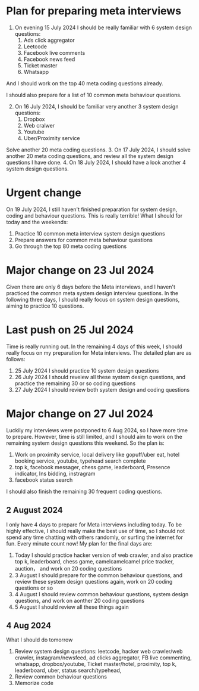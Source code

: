 # Plan for preparing meta interviews
1. On evening 15 July 2024 I should be really familiar with 6 system design questions:
   1. Ads click aggregator
   2. Leetcode
   3. Facebook live comments
   4. Facebook news feed
   5. Ticket master
   6. Whatsapp

  And I should work on the top 40 meta coding questions already. 

  I should also prepare for a list of 10 common meta behaviour questions.
  
2. On 16 July 2024, I should be familiar very another 3 system design questions:
   1. Dropbox
   2. Web cralwer
   3. Youtube
   4. Uber/Proximity service

  Solve another 20 meta coding questions.
3. On 17 July 2024, I should solve another 20 meta coding questions, and review all the system design questions I have done.
4. On 18 July 2024, I should have a look another 4 system design questions.

# Urgent change
On 19 July 2024, I still haven't finished preparation for system design, coding and behaviour questions. This is really terrible! What I should for today and the weekends:
1. Practice 10 common meta interview system design questions
2. Prepare answers for common meta behaviour questions
3. Go through the top 80 meta coding questions

# Major change on 23 Jul 2024
Given there are only 6 days before the Meta interviews, and I haven't practiced the common meta system design interview questions. In the following three days, I should really focus on system design questions, aiming to practice 10 questions.

# Last push on 25 Jul 2024
Time is really running out. In the remaining 4 days of this week, I should really focus on my preparation for Meta interviews. The detailed plan are as follows:
1. 25 July 2024 I should practice 10 system design questions
2. 26 July 2024 I should reveiew all these system design questions, and practice the remaining 30 or so coding questions
3. 27 July 2024 I should review both system design and coding questions

# Major change on 27 Jul 2024
Luckily my interviews were postponed to 6 Aug 2024, so I have more time to prepare. However, time is still limited, and I should aim to work on the remaining system design questions this weekend.
So the plan is:
1. Work on proximity service, local delivery like gopuff/uber eat, hotel booking service, youtube, typehead search complete
2. top k, facebook messager, chess game, leaderboard,  Presence indicator, Ins bidding, instragram
3. facebook status search 

I should also finish the remaining 30 frequent coding questions.

## 2 August 2024
I only have 4 days to prepare for Meta interviews including today. To be highly effective, I should really make the best use of time, so I should not spend any time chatting with others randomly, or surfing the internet for fun. Every minute count now! My plan for the final days are:  
1. Today I should practice hacker version of web crawler, and also practice top k, leaderboard, chess game, camelcamelcamel price tracker, auction， and work on 20 coding questions
2. 3 August I should prepare for the common behaviour questions, and review these system design questions again, work on 20 coding questions or so
3. 4 August I should review common behaviour questions, system design questions, and work on aonther 20 coding questions
4. 5 August I should review all these things again

## 4 Aug 2024
What I should do tomorrow  
1. Review system design questions: leetcode, hacker web crawler/web crawler, instagram/newsfeed, ad clicks aggregator, FB live commenting, whatsapp, dropbox/youtube, Ticket master/hotel, proximity, top k, leaderboard, uber, status search/typehead,
2. Review common behaviour questions
3. Memorize code 
